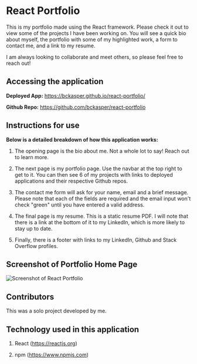 # React Portfolio

This is my portfolio made using the React framework. Please check it out to view some of the projects I have been working on. You will see a quick bio about myself, the portfolio with some of my highlighted work, a form to contact me, and a link to my resume.

I am always looking to collaborate and meet others, so please feel free to reach out!


## Accessing the application

**Deployed App:** https://bckasper.github.io/react-portfolio/

**Github Repo:** https://github.com/bckasper/react-portfolio


## Instructions for use
**Below is a detailed breakdown of how this application works:**

1. The opening page is the bio about me. Not a whole lot to say! Reach out to learn more.

2. The next page is my portfolio page. Use the navbar at the top right to get to it. You can then see 6 of my projects with links to deployed applications and their respective Github repos.

3. The contact me form will ask for your name, email and a brief message. Please note that each of the fields are required and the email input won't check "green" until you have entered a valid address.

4. The final page is my resume. This is a static resume PDF. I will note that there is a link at the bottom of it to my LinkedIn, which is more likely to stay up to date.

5. Finally, there is a footer with links to my LinkedIn, Github and Stack Overflow profiles.

## Screenshot of Portfolio Home Page
![Screenshot of React Portfolio](src/assets/react-portfolio-screenshot.png) 

## Contributors
This was a solo project developed by me.


## Technology used in this application
1. React (https://reactjs.org)

2. npm (https://www.npmjs.com)